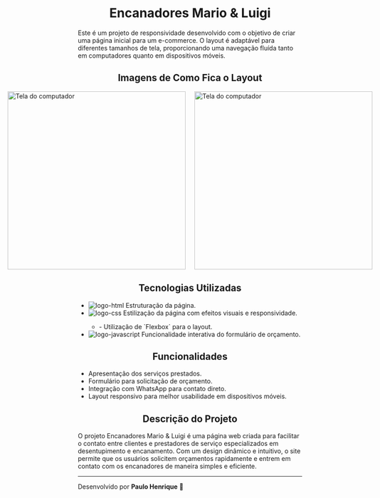 <h1 align="center">Encanadores Mario & Luigi</h1>

<p>Este é um projeto de responsividade desenvolvido com o objetivo de criar uma página inicial para um e-commerce. O layout é adaptável para diferentes tamanhos de tela, proporcionando uma navegação fluída tanto em computadores quanto em dispositivos móveis.</p>

<h2 align="center">Imagens de Como Fica o Layout</h2>

<div style="display: flex; justify-content: center; gap: 20px;">
  <img src="https://github.com/phchris95/projeto-cartao-de-visita-do-mario/blob/master/img/pc-mario-2.png?raw=true" alt="Tela do computador" width="400px" align="center"/>
  <img src="https://github.com/phchris95/projeto-cartao-de-visita-do-mario/blob/master/img/pc-mario-1.png?raw=true" alt="Tela do computador" width="400px" align="center"/>
</div>

<h2 align="center">Tecnologias Utilizadas</h2>
<ul>
  <li> <img src="https://img.shields.io/badge/HTML5-E34F26?style=for-the-badge&logo=html5&logoColor=white" alt="logo-html"/> Estruturação da página. </li>
  <li><img src="https://img.shields.io/badge/CSS-239120?&style=for-the-badge&logo=css3&logoColor=white" alt="logo-css"/> Estilização da página com efeitos visuais e responsividade.</li>
    <ul>  
      <li>- Utilização de `Flexbox` para o layout.</li>
    </ul> 
  <li> <img src="https://img.shields.io/badge/JavaScript-323330?style=for-the-badge&logo=javascript&logoColor=F7DF1E" alt="logo-javascript"/> Funcionalidade interativa do formulário de orçamento.</li>
</ul>

<h2 align="center"> Funcionalidades </h2>
<ul>
  <li> Apresentação dos serviços prestados. </li>
  <li> Formulário para solicitação de orçamento. </li>
  <li> Integração com WhatsApp para contato direto. </li>
  <li> Layout responsivo para melhor usabilidade em dispositivos móveis. </li>
</ul>

<h2 align="center">Descrição do Projeto</h2>

<p>O projeto Encanadores Mario & Luigi é uma página web criada para facilitar o contato entre clientes e prestadores de serviço especializados em desentupimento e encanamento.
  Com um design dinâmico e intuitivo, o site permite que os usuários solicitem orçamentos rapidamente e entrem em contato com os encanadores de maneira simples e eficiente.</p>

---

Desenvolvido por **Paulo Henrique** 🚀
